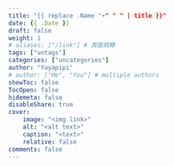 ```yaml
---
title: "{{ replace .Name "-" " " | title }}"
date: {{ .Date }}
draft: false
weight: 1
# aliases: ["/link"] # 頁面跳轉
tags: ["untags"]
categories: ["uncategories"]
author: "Yayapipi"
# author: ["Me", "You"] # multiple authors
showToc: false
TocOpen: false
hidemeta: false
disableShare: true
cover:
    image: "<img link>"
    alt: "<alt text>"
    caption: "<text>"
    relative: false
comments: false
---
```

